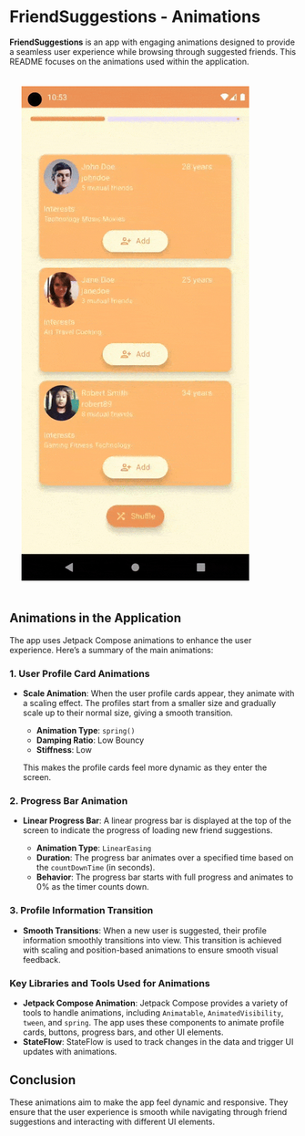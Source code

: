 # FriendSuggestions - Animations

**FriendSuggestions** is an app with engaging animations designed to provide a seamless user experience while browsing through suggested friends. This README focuses on the animations used within the application.

<img src="screenshots/suggestion_friends.gif" style="margin:1.5em; margin-right:5px">

## Animations in the Application

The app uses Jetpack Compose animations to enhance the user experience. Here’s a summary of the main animations:

### 1. **User Profile Card Animations**

- **Scale Animation**: When the user profile cards appear, they animate with a scaling effect. The profiles start from a smaller size and gradually scale up to their normal size, giving a smooth transition.

    - **Animation Type**: `spring()`
    - **Damping Ratio**: Low Bouncy
    - **Stiffness**: Low

  This makes the profile cards feel more dynamic as they enter the screen.

### 2. **Progress Bar Animation**

- **Linear Progress Bar**: A linear progress bar is displayed at the top of the screen to indicate the progress of loading new friend suggestions.

    - **Animation Type**: `LinearEasing`
    - **Duration**: The progress bar animates over a specified time based on the `countDownTime` (in seconds).
    - **Behavior**: The progress bar starts with full progress and animates to 0% as the timer counts down.

### 3. **Profile Information Transition**

- **Smooth Transitions**: When a new user is suggested, their profile information smoothly transitions into view. This transition is achieved with scaling and position-based animations to ensure smooth visual feedback.

### Key Libraries and Tools Used for Animations

- **Jetpack Compose Animation**: Jetpack Compose provides a variety of tools to handle animations, including `Animatable`, `AnimatedVisibility`, `tween`, and `spring`. The app uses these components to animate profile cards, buttons, progress bars, and other UI elements.
- **StateFlow**: StateFlow is used to track changes in the data and trigger UI updates with animations.

## Conclusion

These animations aim to make the app feel dynamic and responsive. They ensure that the user experience is smooth while navigating through friend suggestions and interacting with different UI elements.
